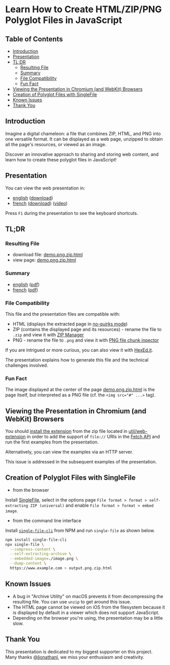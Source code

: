 # Learn How to Create HTML/ZIP/PNG Polyglot Files in JavaScript

## Table of Contents

- [Introduction](#introduction)
- [Presentation](#presentation)
- [TL;DR](#tldr)
  - [Resulting File](#resulting-file)
  - [Summary](#summary)
  - [File Compatibility](#file-compatibility)
  - [Fun Fact](#fun-fact)
- [Viewing the Presentation in Chromium (and WebKit) Browsers](#viewing-the-presentation-in-chromium-and-webkit-browsers)
- [Creation of Polyglot Files with SingleFile](#creation-of-polyglot-files-with-singlefile)
- [Known Issues](#known-issues)
- [Thank You](#thank-you)

## Introduction

Imagine a digital chameleon: a file that combines ZIP, HTML, and PNG into one versatile format. It can be displayed as a web page, unzipped to obtain all the page's resources, or viewed as an image. 

Discover an innovative approach to sharing and storing web content, and learn how to create these polyglot files in JavaScript!

## Presentation

You can view the web presentation in:
 - [english](https://gildas-lormeau.github.io/Polyglot-HTML-ZIP-PNG/en-EN/dist/presentation-polyglot-png-zip-html_en-EN.html) ([download](https://github.com/gildas-lormeau/Polyglot-HTML-ZIP-PNG/raw/main/en-EN/dist/presentation-polyglot-png-zip-html_en-EN.html))
 - [french](https://gildas-lormeau.github.io/Polyglot-HTML-ZIP-PNG/fr-FR/dist/presentation-polyglot-png-zip-html_fr-FR.html) ([download](https://github.com/gildas-lormeau/Polyglot-HTML-ZIP-PNG/raw/main/fr-FR/dist/presentation-polyglot-png-zip-html_fr-FR.html)) ([video](https://www.youtube.com/watch?v=XjOGPnPP6eQ))

Press `F1` during the presentation to see the keyboard shortcuts.

## TL;DR

### Resulting File

- download file: [demo.png.zip.html](https://github.com/gildas-lormeau/Polyglot-HTML-ZIP-PNG/raw/main/demo.png.zip.html)
- view page: [demo.png.zip.html](https://gildas-lormeau.github.io/Polyglot-HTML-ZIP-PNG/demo.png.zip.html)

### Summary

 - [english](SUMMARY.md) ([pdf](https://github.com/gildas-lormeau/Polyglot-HTML-ZIP-PNG/raw/main/SUMMARY.pdf))
 - [french](./fr-FR/RESUME.md) ([pdf](https://github.com/gildas-lormeau/Polyglot-HTML-ZIP-PNG/raw/main/fr-FR/RESUME.pdf))

### File Compatibility

This file and the presentation files are compatible with: 
 - HTML (displays the extracted page in [no-quirks mode](https://dom.spec.whatwg.org/#concept-document-no-quirks))
 - ZIP (contains the displayed page and its resources) - rename the file to `.zip` and view it with [ZIP Manager](https://gildas-lormeau.github.io/zip-manager/)
 - PNG - rename the file to `.png` and view it with [PNG file chunk inpector](https://www.nayuki.io/page/png-file-chunk-inspector)

If you are intrigued or more curious, you can also view it with [HexEd.it](https://hexed.it).

The presentation explains how to generate this file and the technical challenges involved.

### Fun Fact

The image displayed at the center of the page [demo.png.zip.html](https://gildas-lormeau.github.io/Polyglot-HTML-ZIP-PNG/demo.png.zip.html) is the page itself, but interpreted as a PNG file (cf. the `<img src="#" ...>` tag).

## Viewing the Presentation in Chromium (and WebKit) Browsers

You should [install the extension](https://developer.chrome.com/docs/extensions/get-started/tutorial/hello-world#load-unpacked) from the zip file located in [util/web-extension](https://github.com/gildas-lormeau/Polyglot-HTML-ZIP-PNG/tree/main/util/web-extension) in order to add the support of `file://` URIs in the [Fetch API](https://developer.mozilla.org/en-US/docs/Web/API/Fetch_API) and run the first examples from the presentation. 

Alternatively, you can view the examples via an HTTP server. 

This issue is addressed in the subsequent examples of the presentation.

## Creation of Polyglot Files with SingleFile

- from the browser

Install [SingleFile](https://github.com/gildas-lormeau/SingleFile?tab=readme-ov-file#install), select in the options page `File format > format > self-extracting ZIP (universal)` and enable `File format > format > embed image`.

- from the command line interface

Install [`single-file-cli`](https://www.npmjs.com/package/single-file-cli) from NPM and run `single-file` as shown below.

```sh
npm install single-file-cli
npx single-file \
  --compress-content \
  --self-extracting-archive \
  --embedded-image=./image.png \
  --dump-content \
  https://www.example.com > output.png.zip.html
```

## Known Issues

 - A bug in "Archive Utility" on macOS prevents it from decompressing the resulting file. You can use `unzip` to get around this issue.
 - The HTML page cannot be viewed on iOS from the filesystem because it is displayed by default in a viewer which does not support JavaScript.
 - Depending on the browser you're using, the presentation may be a little slow.

## Thank You

This presentation is dedicated to my biggest supporter on this project. Many thanks [@ljonathanl](https://github.com/ljonathanl), we miss your enthusiasm and creativity.
